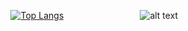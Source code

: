 &nbsp;&nbsp;&nbsp;&nbsp;&nbsp;&nbsp;&nbsp;&nbsp;&nbsp;[![Top Langs](https://github-readme-stats.vercel.app/api/top-langs/?username=SarawinT&langs_count=6&layout=compact&theme=dark)](https://github.com/anuraghazra/github-readme-stats) &nbsp;&nbsp;&nbsp;&nbsp;&nbsp;&nbsp;&nbsp;&nbsp;&nbsp;&nbsp;&nbsp;&nbsp;&nbsp;&nbsp;&nbsp;&nbsp;&nbsp;&nbsp;&nbsp;&nbsp;&nbsp;&nbsp;&nbsp;&nbsp;&nbsp;&nbsp;&nbsp;&nbsp;&nbsp; ![alt text](https://cdn.betterttv.net/emote/5f455410b2efd65d77e8cb14/3x)


